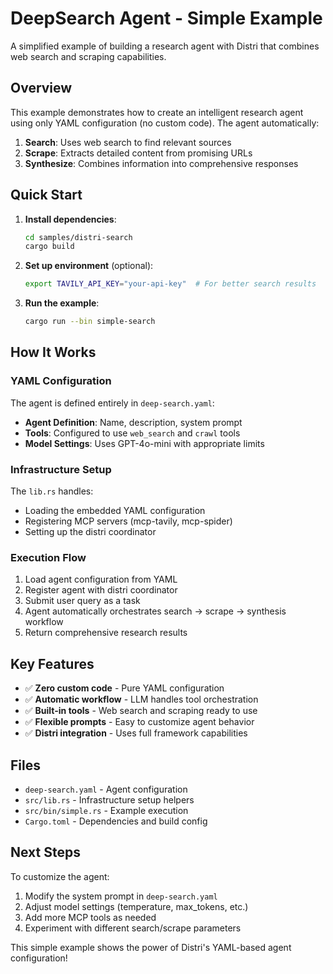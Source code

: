 # DeepSearch Agent - Simple Example

A simplified example of building a research agent with Distri that combines web search and scraping capabilities.

## Overview

This example demonstrates how to create an intelligent research agent using only YAML configuration (no custom code). The agent automatically:

1. **Search**: Uses web search to find relevant sources
2. **Scrape**: Extracts detailed content from promising URLs  
3. **Synthesize**: Combines information into comprehensive responses

## Quick Start

1. **Install dependencies**:
   ```bash
   cd samples/distri-search
   cargo build
   ```

2. **Set up environment** (optional):
   ```bash
   export TAVILY_API_KEY="your-api-key"  # For better search results
   ```

3. **Run the example**:
   ```bash
   cargo run --bin simple-search
   ```

## How It Works

### YAML Configuration
The agent is defined entirely in `deep-search.yaml`:
- **Agent Definition**: Name, description, system prompt
- **Tools**: Configured to use `web_search` and `crawl` tools
- **Model Settings**: Uses GPT-4o-mini with appropriate limits

### Infrastructure Setup
The `lib.rs` handles:
- Loading the embedded YAML configuration
- Registering MCP servers (mcp-tavily, mcp-spider) 
- Setting up the distri coordinator

### Execution Flow
1. Load agent configuration from YAML
2. Register agent with distri coordinator
3. Submit user query as a task
4. Agent automatically orchestrates search → scrape → synthesis workflow
5. Return comprehensive research results

## Key Features

- ✅ **Zero custom code** - Pure YAML configuration
- ✅ **Automatic workflow** - LLM handles tool orchestration
- ✅ **Built-in tools** - Web search and scraping ready to use
- ✅ **Flexible prompts** - Easy to customize agent behavior
- ✅ **Distri integration** - Uses full framework capabilities

## Files

- `deep-search.yaml` - Agent configuration
- `src/lib.rs` - Infrastructure setup helpers
- `src/bin/simple.rs` - Example execution
- `Cargo.toml` - Dependencies and build config

## Next Steps

To customize the agent:
1. Modify the system prompt in `deep-search.yaml`
2. Adjust model settings (temperature, max_tokens, etc.)
3. Add more MCP tools as needed
4. Experiment with different search/scrape parameters

This simple example shows the power of Distri's YAML-based agent configuration!